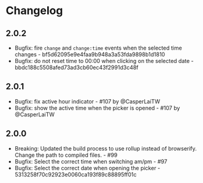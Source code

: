 # Changelog

## 2.0.2
* Bugfix: fire `change` and `change:time` events when the selected time changes - bf5d62095e9e4faa9b948a3a53fda9898b1d1810
* Bugfix: do not reset time to 00:00 when clicking on the selected date - bbdc188c5508afed73ad3cb60ec43f2991d3c48f

## 2.0.1
* Bugfix: fix active hour indicator - #107 by @CasperLaiTW
* Bugfix: show the active time when the picker is opened - #107 by @CasperLaiTW

## 2.0.0

* Breaking: Updated the build process to use rollup instead of browserify. Change the path to compiled files. - #99
* Bugfix: Select the correct time when switching am/pm - #97
* Bugfix: Select the correct date when opening the picker - 5313258f70c92923e0060ca193f89c88895ff01c

